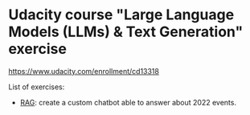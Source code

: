 # Udacity course "Large Language Models (LLMs) & Text Generation" exercise

https://www.udacity.com/enrollment/cd13318

List of exercises:
- [RAG](/.rag): create a custom chatbot able to answer about 2022 events.